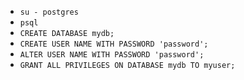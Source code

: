 - `su - postgres`
- `psql`
- `CREATE DATABASE mydb;`
- `CREATE USER NAME WITH PASSWORD 'password';`
- `ALTER USER NAME WITH PASSWORD 'password';`
- `GRANT ALL PRIVILEGES ON DATABASE mydb TO myuser;`
